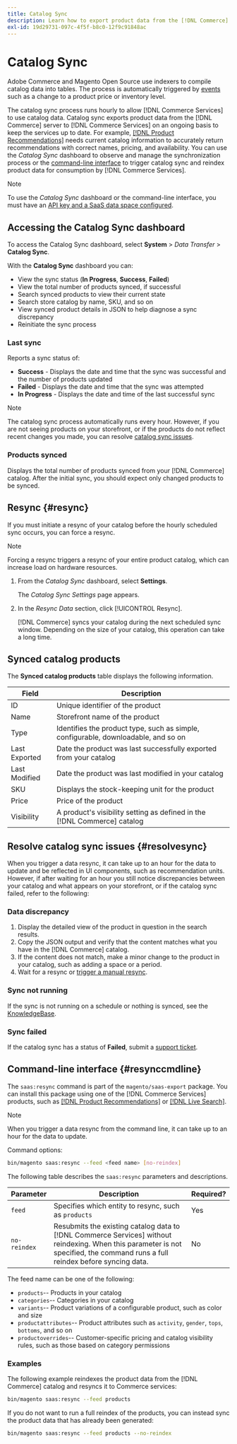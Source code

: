 ```yaml
---
title: Catalog Sync
description: Learn how to export product data from the [!DNL Commerce] server to [!DNL Commerce Services] on an ongoing basis to keep the services up to date.
exl-id: 19d29731-097c-4f5f-b8c0-12f9c91848ac
---
```

# Catalog Sync

Adobe Commerce and Magento Open Source use indexers to compile catalog data into tables. The process is automatically triggered by [events](https://docs.magento.com/user-guide/system/index-management-events.html) such as a change to a product price or inventory level.

The catalog sync process runs hourly to allow [!DNL Commerce Services] to use catalog data. Catalog sync exports product data from the [!DNL Commerce] server to [!DNL Commerce Services] on an ongoing basis to keep the services up to date. For example, [[!DNL Product Recommendations]](/help/product-recommendations/overview.md) needs current catalog information to accurately return recommendations with correct names, pricing, and availability. You can use the _Catalog Sync_ dashboard to observe and manage the synchronization process or the [command-line interface](#resynccmdline) to trigger catalog sync and reindex product data for consumption by [!DNL Commerce Services].

>[!NOTE]
>
> To use the _Catalog Sync_ dashboard or the command-line interface, you must have an [API key and a SaaS data space configured](saas.md).

## Accessing the Catalog Sync dashboard

To access the Catalog Sync dashboard, select **System** > _Data Transfer_ > **Catalog Sync**.

With the **Catalog Sync** dashboard you can:

- View the sync status (**In Progress**, **Success**, **Failed**)
- View the total number of products synced, if successful
- Search synced products to view their current state
- Search store catalog by name, SKU, and so on
- View synced product details in JSON to help diagnose a sync discrepancy
- Reinitiate the sync process

### Last sync

Reports a sync status of:

- **Success** - Displays the date and time that the sync was successful and the number of products updated
- **Failed** - Displays the date and time that the sync was attempted
- **In Progress** - Displays the date and time of the last successful sync

>[!NOTE]
>
> The catalog sync process automatically runs every hour. However, if you are not seeing products on your storefront, or if the products do not reflect recent changes you made, you can resolve [catalog sync issues](#resolvesync).

### Products synced

Displays the total number of products synced from your [!DNL Commerce] catalog. After the initial sync, you should expect only changed products to be synced.

## Resync {#resync}

If you must initiate a resync of your catalog before the hourly scheduled sync occurs, you can force a resync.

>[!NOTE]
>
> Forcing a resync triggers a resync of your entire product catalog, which can increase load on hardware resources.

1. From the _Catalog Sync_ dashboard, select **Settings**.

   The _Catalog Sync Settings_ page appears.

1. In the _Resync Data_ section, click [!UICONTROL Resync].

   [!DNL Commerce] syncs your catalog during the next scheduled sync window. Depending on the size of your catalog, this operation can take a long time.

## Synced catalog products

The **Synced catalog products** table displays the following information.

|Field|Description|
|---|---|
|ID | Unique identifier of the product|
|Name | Storefront name of the product|
|Type | Identifies the product type, such as simple, configurable, downloadable, and so on|
|Last Exported | Date the product was last successfully exported from your catalog|
|Last Modified | Date the product was last modified in your catalog|
|SKU | Displays the stock-keeping unit for the product|
|Price | Price of the product|
|Visibility | A product's visibility setting as defined in the [!DNL Commerce] catalog|

## Resolve catalog sync issues {#resolvesync}

When you trigger a data resync, it can take up to an hour for the data to update and be reflected in UI components, such as recommendation units. However, if after waiting for an hour you still notice discrepancies between your catalog and what appears on your storefront, or if the catalog sync failed, refer to the following:

### Data discrepancy

1. Display the detailed view of the product in question in the search results.
1. Copy the JSON output and verify that the content matches what you have in the [!DNL Commerce] catalog.
1. If the content does not match, make a minor change to the product in your catalog, such as adding a space or a period.
1. Wait for a resync or [trigger a manual resync](#resync).

### Sync not running

If the sync is not running on a schedule or nothing is synced, see the [KnowledgeBase](https://support.magento.com/hc/en-us/articles/360042224851).

### Sync failed

If the catalog sync has a status of **Failed**, submit a [support ticket](https://support.magento.com/hc/en-us/articles/360019088251).

## Command-line interface {#resynccmdline}

The `saas:resync` command is part of the `magento/saas-export` package. You can install this package using one of the [!DNL Commerce Services] products, such as [[!DNL Product Recommendations]](/help/product-recommendations/install-configure.md) or [[!DNL Live Search]](/help/live-search/install.md).

>[!NOTE]
>
> When you trigger a data resync from the command line, it can take up to an hour for the data to update.

Command options:

```bash
bin/magento saas:resync --feed <feed name> [no-reindex]
```

The following table describes the `saas:resync` parameters and descriptions.

|Parameter|Description|Required?|
|---| ---| ---|
|`feed`| Specifies which entity to resync, such as `products`|Yes|
|`no-reindex`| Resubmits the existing catalog data to [!DNL Commerce Services] without reindexing. When this parameter is not specified, the command runs a full reindex before syncing data.|No|

The feed name can be one of the following:

-  `products`-- Products in your catalog
-  `categories`-- Categories in your catalog
-  `variants`-- Product variations of a configurable product, such as color and size
-  `productattributes`-- Product attributes such as `activity`, `gender`, `tops`, `bottoms`, and so on
-  `productoverrides`-- Customer-specific pricing and catalog visibility rules, such as those based on category permissions

### Examples

The following example reindexes the product data from the [!DNL Commerce] catalog and resyncs it to Commerce services:

```bash
bin/magento saas:resync --feed products
```

If you do not want to run a full reindex of the products, you can instead sync the product data that has already been generated:

```bash
bin/magento saas:resync --feed products --no-reindex
```
